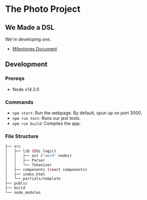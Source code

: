 # The Photo Project

## We Made a DSL

We're developing one.

- [Milestones Document](./MILESTONES.md)

## Development

### Prereqs

- Node v14.3.0

### Commands

- `npm start`: Run the webpage. By default, spun up on port 3000.
- `npm run test`: Runs our jest tests.
- `npm run build`: Compiles the app.

### File Structure

```bash
├── src
│   ├── lib (DSL logic)
│   │   ├── ast ("word" nodes)
│   │   ├── Parser
│   │   └── Tokenizer
│   ├── components (react components)
│   ├── index.html
│   └── partials/template
├── public
├── build
└── node_modules
```
